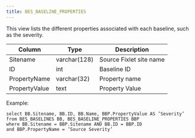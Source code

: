 ```yaml
---
title: BES_BASELINE_PROPERTIES
---
```


This view lists the different properties associated with each baseline, such as the severity.

| Column        | Type           |  Description  |
| ------------- | ------------- | ----- |
| Sitename      | varchar(128) | Source Fixlet site name |
| ID      | int | Baseline ID |
| PropertyName      | varchar(32) | Property name |
| PropertyValue | text | Property Value |

Example:
```
select BB.Sitename, BB.ID, BB.Name, BBP.PropertyValue AS ’Severity’
from BES_BASELINES BB, BES_BASELINE_PROPERTIES BBP
where BB.Sitename = BBP.Sitename AND BB.ID = BBP.ID
and BBP.PropertyName = ’Source Severity’
```


